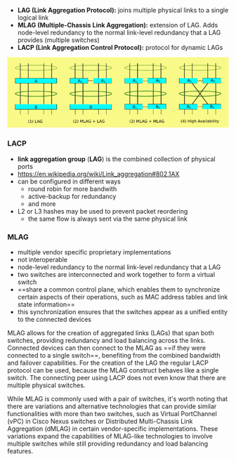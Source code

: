 - **LAG (Link Aggregation Protocol):** joins multiple physical links to a single logical link
- **MLAG (Multiple-Chassis Link Aggregation):** extension of LAG. Adds node-level redundancy to the normal link-level redundancy that a LAG provides (multiple switches)
- **LACP (Link Aggregation Control Protocol):** protocol for dynamic LAGs

![MLAG Image](../assets/mlag.png)
### LACP

- **link aggregation group** (**LAG**) is the combined collection of physical ports
- https://en.wikipedia.org/wiki/Link_aggregation#802.1AX
- can be configured in different ways
	- round robin for more bandwith
	- active-backup for redundancy
	- and more
- L2 or L3 hashes may be used to prevent packet reordering
	- the same flow is always sent via the same physical link

### MLAG

- multiple vendor specific proprietary implementations
- not interoperable
- node-level redundancy to the normal link-level redundancy that a LAG 
- two switches are interconnected and work together to form a virtual switch
- ==share a common control plane, which enables them to synchronize  certain aspects of their operations, such as MAC address tables and link state information==
- this synchronization ensures that the switches  appear as a unified entity to the connected devices

MLAG allows for the creation of aggregated links (LAGs) that span both  switches, providing redundancy and load balancing across the links.  Connected devices can then connect to the MLAG as ==if they were connected to a single switch==, benefiting from the combined bandwidth and failover capabilities. For the creation of the LAG the regular LACP protocol can be used, because the MLAG construct behaves like a single switch. The connecting peer using LACP does not even know that there are multiple physical switches.

While MLAG is commonly used with a pair of switches, it's worth noting  that there are variations and alternative technologies that can provide  similar functionalities with more than two switches, such as Virtual  PortChannel (vPC) in Cisco Nexus switches or Distributed Multi-Chassis  Link Aggregation (dMLAG) in certain vendor-specific implementations.  These variations expand the capabilities of MLAG-like technologies to  involve multiple switches while still providing redundancy and load  balancing features.
